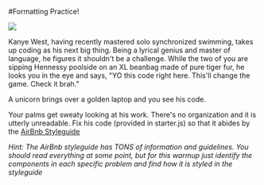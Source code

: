 #Formatting Practice!


![](https://i.giphy.com/obzzeZn7WrJWo.gif)

Kanye West, having recently mastered solo synchronized swimming, takes up coding as his next big thing.  Being a lyrical genius and master of language, he figures it shouldn't be a challenge.  While the two of you are sipping Hennessy poolside on an XL beanbag made of pure tiger fur, he looks you in the eye and says, "YO this code right here.  This'll change the game.  Check it brah."

A unicorn brings over a golden laptop and you see his code.  

Your palms get sweaty looking at his work.  There's no organization and it is utterly unreadable.  Fix his code (provided in starter.js) so that it abides by the [AirBnb Styleguide](https://github.com/airbnb/javascript)


_Hint:  The AirBnb styleguide has TONS of information and guidelines.  You should read everything at some point, but for this warmup just identify the components in each specific problem and find how it is styled in the styleguide_ 

